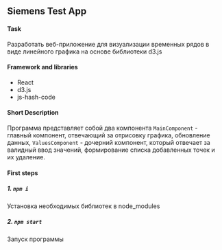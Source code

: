 ## Siemens Test App

#### Task
Разработать веб-приложение для визуализации временных рядов в виде линейного графика на основе библиотеки d3.js

#### Framework and libraries  
 
- React
- d3.js
- js-hash-code

#### Short Description
Программа представляет собой два компонента `MainComponent` - главный компонент, отвечающий за отрисовку графика,
 обновление данных, `ValuesComponent` - дочерний компонент, который отвечает за валидный ввод значений, формирование 
 списка добавленных точек и их удаление.
#### First steps

##### 1. `npm i `

Установка необходимых библиотек в node_modules

##### 2. `npm start`

Запуск программы

